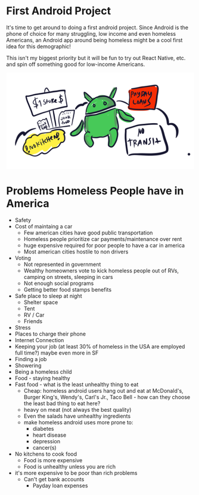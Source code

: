 # First Android Project

It's time to get around to doing a first android project. Since Android is the phone of choice for many struggling, low income and even homeless Americans, an Android app around being homeless might be a cool first idea for this demographic!

This isn't my biggest priority but it will be fun to try out React Native, etc. and spin off something good for low-income Americans.

![images/homeless.PNG](images/homeless.PNG)

# Problems Homeless People have in America
* Safety
* Cost of maintaing a car
  * Few american cities have good public transportation
  * Homeless people prioritize car payments/maintenance over rent
  * huge expensive required for poor people to have a car in america
  * Most american cities hostile to non drivers 
* Voting
  * Not represented in government
  * Wealthy homeowners vote to kick homeless people out of RVs, camping on streets, sleeping in cars
  * Not enough social programs
  * Getting better food stamps benefits 
* Safe place to sleep at night
  * Shelter space
  * Tent
  * RV / Car
  * Friends 
* Stress 
* Places to charge their phone
* Internet Connection
* Keeping your job (at least 30% of homeless in the USA are employed full time?) maybe even more in SF
* Finding a job
* Showering
* Being a homeless child
* Food - staying healthy
 * Fast food - what is the least unhealthy thing to eat
   * Cheap: homeless android users hang out and eat at McDonald's, Burger King's, Wendy's, Carl's Jr., Taco Bell - how can they choose the least bad thing to eat here? 
   * heavy on meat (not always the best quality)
   * Even the salads have unhealthy ingredients
   * make homeless android uses more prone to: 
     * diabetes
     * heart disease
     * depression
     * cancer(s)   
 * No kitchens to cook food
    * Food is more expensive
    * Food is unhealthy unless you are rich  
* it's more expensive to be poor than rich problems
  * Can't get bank accounts
    * Payday loan expenses 
 